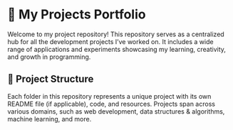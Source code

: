 # 🚀 My Projects Portfolio

Welcome to my project repository! This repository serves as a centralized hub for all the development projects I’ve worked on. It includes a wide range of applications and experiments showcasing my learning, creativity, and growth in programming.

## 📁 Project Structure

Each folder in this repository represents a unique project with its own README file (if applicable), code, and resources. Projects span across various domains, such as web development, data structures & algorithms, machine learning, and more.
